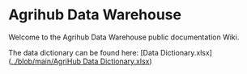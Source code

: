 # Agrihub Data Warehouse

Welcome to the Agrihub Data Warehouse public documentation Wiki. 

The data dictionary can be found here: [Data Dictionary.xlsx]([../blob/main/AgriHub Data Dictionary.xlsx](https://github.com/agrihubsa/dwh/blob/main/AgriHub%20Data%20Dictionary.xlsx))

